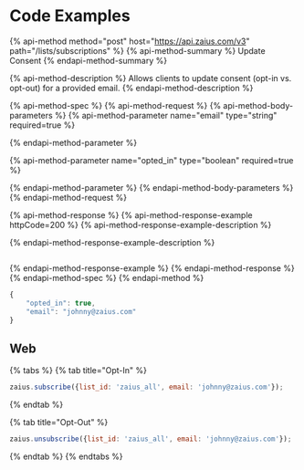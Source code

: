 # Code Examples

{% api-method method="post" host="https://api.zaius.com/v3" path="/lists/subscriptions" %}
{% api-method-summary %}
Update Consent 
{% endapi-method-summary %}

{% api-method-description %}
Allows clients to update consent \(opt-in vs. opt-out\) for a provided email.
{% endapi-method-description %}

{% api-method-spec %}
{% api-method-request %}
{% api-method-body-parameters %}
{% api-method-parameter name="email" type="string" required=true %}

{% endapi-method-parameter %}

{% api-method-parameter name="opted\_in" type="boolean" required=true %}

{% endapi-method-parameter %}
{% endapi-method-body-parameters %}
{% endapi-method-request %}

{% api-method-response %}
{% api-method-response-example httpCode=200 %}
{% api-method-response-example-description %}

{% endapi-method-response-example-description %}

```

```
{% endapi-method-response-example %}
{% endapi-method-response %}
{% endapi-method-spec %}
{% endapi-method %}

```javascript
{
	"opted_in": true,
	"email": "johnny@zaius.com"
}
```

## Web

{% tabs %}
{% tab title="Opt-In" %}
```javascript
zaius.subscribe({list_id: 'zaius_all', email: 'johnny@zaius.com'});
```
{% endtab %}

{% tab title="Opt-Out" %}
```javascript
zaius.unsubscribe({list_id: 'zaius_all', email: 'johnny@zaius.com'});
```
{% endtab %}
{% endtabs %}



